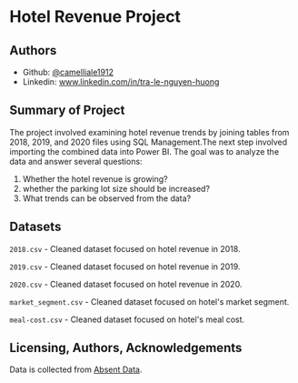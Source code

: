 # Hotel Revenue Project




## Authors

- Github: [@camelliale1912](https://www.github.com/camelliale1912)
- Linkedin: www.linkedin.com/in/tra-le-nguyen-huong




## Summary of Project
The project involved examining hotel revenue trends by joining tables from 2018, 2019, and 2020 files using SQL Management.The next step involved importing the combined data into Power BI. 
The goal was to analyze the data and answer several questions:
1. Whether the hotel revenue is growing?
2. whether the parking lot size should be increased? 
3. What trends can be observed from the data?


## Datasets
`2018.csv` - Cleaned dataset focused on hotel revenue in 2018.

`2019.csv` - Cleaned dataset focused on hotel revenue in 2019.

`2020.csv` - Cleaned dataset focused on hotel revenue in 2020.

`market_segment.csv` - Cleaned dataset focused on hotel's market segment.

`meal-cost.csv` - Cleaned dataset focused on hotel's meal cost.


## Licensing, Authors, Acknowledgements
Data is collected from [Absent Data](https://absentdata.com/).
